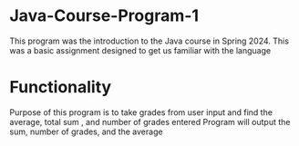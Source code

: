 # Java-Course-Program-1
This program was the introduction to the Java course in Spring 2024. This was a basic assignment designed to get us familiar with the language

# Functionality
Purpose of this program is to take grades from user input and find the average, total sum , and number of grades entered
Program will output the sum, number of grades, and the average

